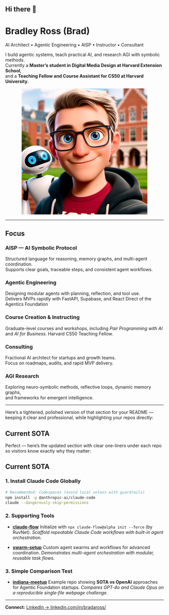 ## Hi there 👋

# Bradley Ross (Brad)  
AI Architect • Agentic Engineering • AISP • Instructor • Consultant  

I build agentic systems, teach practical AI, and research AGI with symbolic methods.  
Currently a **Master’s student in Digital Media Design at Harvard Extension School**,  
and a **Teaching Fellow and Course Assistant for CS50 at Harvard University**.  

<p align="center">
  <img src="https://raw.githubusercontent.com/bar181/bar181/main/brad_pixar.webp" 
       alt="Bradley Ross" width="400">
</p>

---

## Focus

### AISP — AI Symbolic Protocol  
Structured language for reasoning, memory graphs, and multi-agent coordination.  
Supports clear goals, traceable steps, and consistent agent workflows.

### Agentic Engineering  
Designing modular agents with planning, reflection, and tool use.  
Delivers MVPs rapidly with FastAPI, Supabase, and React
Direct of the Agentics Foundation

### Course Creation & Instructing  
Graduate-level courses and workshops, including *Pair Programming with AI*  
and *AI for Business*. Harvard CS50 Teaching Fellow.

### Consulting  
Fractional AI architect for startups and growth teams.  
Focus on roadmaps, audits, and rapid MVP delivery.

### AGI Research  
Exploring neuro-symbolic methods, reflective loops, dynamic memory graphs,  
and frameworks for emergent intelligence.

---

Here’s a tightened, polished version of that section for your README — keeping it clear and professional, while highlighting your repos directly:

## Current SOTA

Perfect — here’s the updated section with clear one-liners under each repo so visitors know exactly why they matter:

## Current SOTA

### 1. Install Claude Code Globally
```bash
# Recommended: Codespaces (avoid local unless with guardrails)
npm install -g @anthropic-ai/claude-code
claude --dangerously-skip-permissions
````

### 2. Supporting Tools

* [**claude-flow**](https://www.npmjs.com/package/claude-flow)
  Initialize with `npx claude-flow@alpha init --force` (by RuvNet).
  *Scaffold repeatable Claude Code workflows with built-in agent orchestration.*

* [**swarm-setup**](https://github.com/bar181/swarm-setup)
  Custom agent swarms and workflows for advanced coordination.
  *Demonstrates multi-agent orchestration with modular, reusable task flows.*

### 3. Simple Comparison Test

* [**indiana-meetup**](https://github.com/bar181/indiana-meetup)
  Example repo showing **SOTA vs OpenAI** approaches for Agentic Foundation startups.
  *Compares GPT‑4o and Claude Opus on a reproducible single‑file webpage challenge.*

---

**Connect:** [LinkedIn → linkedin.com/in/bradaross/](https://www.linkedin.com/in/bradaross/)

